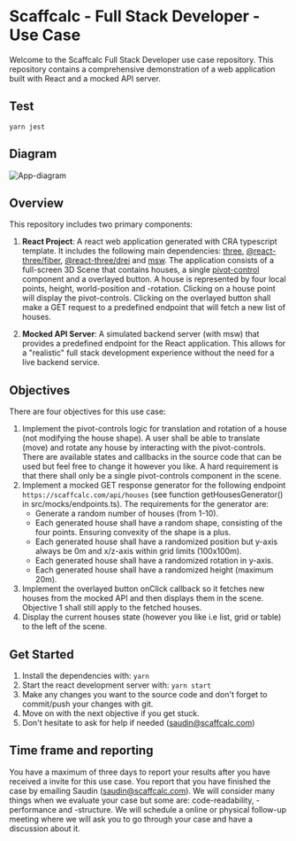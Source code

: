 # Scaffcalc - Full Stack Developer - Use Case

Welcome to the Scaffcalc Full Stack Developer use case repository. This repository contains a comprehensive demonstration of a web application built with React and a mocked API server.

## Test

```
yarn jest
``` 

## Diagram 

![App-diagram](https://github.com/user-attachments/assets/68937610-9ea8-4ec1-b4a9-6bb77f2b6e8b)



## Overview

This repository includes two primary components:

1. **React Project**: A react web application generated with CRA typescript template. It includes the following main dependencies: [three](https://threejs.org/docs/), [@react-three/fiber](https://docs.pmnd.rs/react-three-fiber/getting-started/introduction), [@react-three/drei](https://github.com/pmndrs/drei) and [msw](https://mswjs.io/). The application consists of a full-screen 3D Scene that contains houses, a single [pivot-control](https://github.com/pmndrs/drei?tab=readme-ov-file#pivotcontrols) component and a overlayed button. A house is represented by four local points, height, world-position and -rotation. Clicking on a house point will display the pivot-controls. Clicking on the overlayed button shall make a GET request to a predefined endpoint that will fetch a new list of houses.

2. **Mocked API Server**: A simulated backend server (with msw) that provides a predefined endpoint for the React application. This allows for a "realistic" full stack development experience without the need for a live backend service.

## Objectives

There are four objectives for this use case:

1. Implement the pivot-controls logic for translation and rotation of a house (not modifying the house shape). A user shall be able to translate (move) and rotate any house by interacting with the pivot-controls. There are available states and callbacks in the source code that can be used but feel free to change it however you like. A hard requirement is that there shall only be a single pivot-controls component in the scene.
2. Implement a mocked GET response generator for the following endpoint `https://scaffcalc.com/api/houses` (see function getHousesGenerator() in src/mocks/endpoints.ts).
   The requirements for the generator are:
   - Generate a random number of houses (from 1-10).
   - Each generated house shall have a random shape, consisting of the four points. Ensuring convexity of the shape is a plus.
   - Each generated house shall have a randomized position but y-axis always be 0m and x/z-axis within grid limits (100x100m).
   - Each generated house shall have a randomized rotation in y-axis.
   - Each generated house shall have a randomized height (maximum 20m).
3. Implement the overlayed button onClick callback so it fetches new houses from the mocked API and then displays them in the scene. Objective 1 shall still apply to the fetched houses.
4. Display the current houses state (however you like i.e list, grid or table) to the left of the scene.

## Get Started

1. Install the dependencies with: `yarn`
2. Start the react development server with: `yarn start`
3. Make any changes you want to the source code and don't forget to commit/push your changes with git.
4. Move on with the next objective if you get stuck.
5. Don't hesitate to ask for help if needed (saudin@scaffcalc.com)

## Time frame and reporting

You have a maximum of three days to report your results after you have received a invite for this use case. You report that you have finished the case by emailing Saudin (saudin@scaffcalc.com). We will consider many things when we evaluate your case but some are: code-readability, -performance and -structure. We will schedule a online or physical follow-up meeting where we will ask you to go through your case and have a discussion about it.
